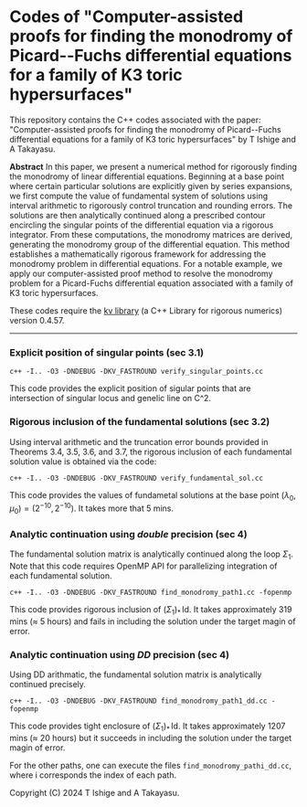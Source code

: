 # Codes of "Computer-assisted proofs for finding the monodromy of Picard--Fuchs differential equations for a family of K3 toric hypersurfaces"

This repository contains the C++ codes associated with the paper:
"Computer-assisted proofs for finding the monodromy of Picard--Fuchs differential equations for a family of K3 toric hypersurfaces"
by T Ishige and A Takayasu.

**Abstract**  In this paper, we present a numerical method for rigorously finding the monodromy of linear differential equations. Beginning at a base point where certain particular solutions are explicitly given by series expansions, we first compute the value of fundamental system of solutions using interval arithmetic to rigorously control truncation and rounding errors. The solutions are then analytically continued along a prescribed contour encircling the singular points of the differential equation via a rigorous integrator. From these computations, the monodromy matrices are derived, generating the monodromy group of the differential equation. This method establishes a mathematically rigorous framework for addressing the monodromy problem in differential equations. For a notable example, we apply our computer-assisted proof method to resolve the monodromy problem for a Picard-Fuchs differential equation associated with a family of K3 toric hypersurfaces.

These codes require the [kv library](https://github.com/mskashi/kv) (a C++ Library for rigorous numerics) version 0.4.57. 

---

### Explicit position of singular points (sec 3.1)

```
c++ -I.. -O3 -DNDEBUG -DKV_FASTROUND verify_singular_points.cc
```

This code provides the explicit position of sigular points that are intersection of singular locus and genelic line on C^2.

### Rigorous inclusion of the fundamental solutions (sec 3.2)

Using interval arithmetic and the truncation error bounds provided in Theorems 3.4, 3.5, 3.6, and 3.7, the rigorous inclusion of each fundamental solution value is obtained via the code:

```
c++ -I.. -O3 -DNDEBUG -DKV_FASTROUND verify_fundamental_sol.cc
```

This code provides the values of fundametal solutions at the base point $(\lambda_0, \mu_0) = (2^{-10},2^{-10})$. It takes more that 5 mins.

### Analytic continuation using *double* precision (sec 4)

The fundamental solution matrix is analytically continued along the loop $\Sigma_1$. Note that this code requires OpenMP API for parallelizing integration of each fundamental solution.

```
c++ -I.. -O3 -DNDEBUG -DKV_FASTROUND find_monodromy_path1.cc -fopenmp
```

This code provides rigorous inclusion of $(\Sigma_1)_\ast\,\mathrm{Id}$. It takes approximately 319 mins ($\approx$ 5 hours) and fails in including the solution under the target magin of error.

### Analytic continuation using *DD* precision (sec 4)

Using DD arithmatic, the fundamental solution matrix is analytically continued precisely.

```
c++ -I.. -O3 -DNDEBUG -DKV_FASTROUND find_monodromy_path1_dd.cc -fopenmp
```

This code provides tight enclosure of $(\Sigma_1)_\ast\,\mathrm{Id}$. It takes approximately 1207 mins ($\approx$ 20 hours) but it succeeds in including the solution under the target magin of error.


For the other paths, one can execute the files `find_monodromy_pathi_dd.cc`, where i corresponds the index of each path.


Copyright (C) 2024  T Ishige and A Takayasu.
